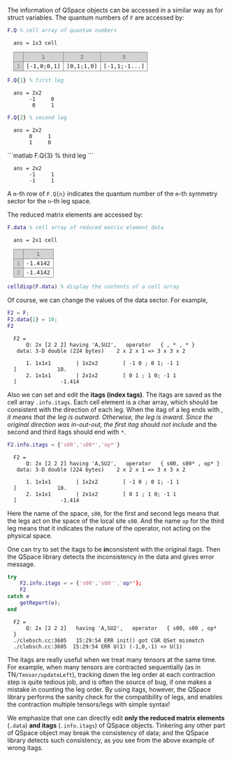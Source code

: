 The information of QSpace objects can be accessed in a similar way as for struct variables. The quantum numbers of <span style="font-family: monospace; font-size:.85em">F</span> are accessed by:
```matlab
F.Q % cell array of quantum numbers
```

<div style="margin:1em"><span style="font-family: monospace; font-size:.85em">ans = 1x3 cell <br>
<table>
  <tr>
    <th style="background-color: lightgray; color: gray; border: 1px solid gray;"></th>
   <th style="background-color: lightgray; color: gray; border: 1px solid gray;">1</th>
    <th style="background-color: lightgray; color: gray; border: 1px solid gray;">2</th>
    <th style="background-color: lightgray; color: gray; border: 1px solid gray;">3</th>
  </tr>
  <tr>
    <td style="background-color: lightgray; color: gray; border: 1px solid gray;">1</td>
    <td style="border: 1px solid gray;">[-1,0;0,1]</td>
    <td style="border: 1px solid gray;">[0,1;1,0]</td>
    <td style="border: 1px solid gray;">[-1,1;-1...]</td>
  </tr>
</table>
</span></div>



```matlab
F.Q{1} % first leg
```
<div style="margin:1em"><span style="font-family: monospace; font-size:.85em">ans = 2x2 <br>
&nbsp;&nbsp;&nbsp;&nbsp;&nbsp;-1&nbsp;&nbsp;&nbsp;&nbsp;&nbsp;0<br>
&nbsp;&nbsp;&nbsp;&nbsp;&nbsp;&nbsp;0&nbsp;&nbsp;&nbsp;&nbsp;&nbsp;1<br>
</span></div>

```matlab
F.Q{2} % second leg
```
<div style="margin:1em"><span style="font-family: monospace; font-size:.85em">ans = 2x2 <br>
&nbsp;&nbsp;&nbsp;&nbsp;&nbsp;0&nbsp;&nbsp;&nbsp;&nbsp;&nbsp;1<br>
&nbsp;&nbsp;&nbsp;&nbsp;&nbsp;1&nbsp;&nbsp;&nbsp;&nbsp;&nbsp;0<br>
</span></div>
```matlab
F.Q{3} % third leg
```
<div style="margin:1em"><span style="font-family: monospace; font-size:.85em">ans = 2x2 <br>
&nbsp;&nbsp;&nbsp;&nbsp;&nbsp;-1&nbsp;&nbsp;&nbsp;&nbsp;&nbsp;1<br>
&nbsp;&nbsp;&nbsp;&nbsp;&nbsp;-1&nbsp;&nbsp;&nbsp;&nbsp;&nbsp;1<br>
</span></div>



A <span style="font-family: monospace; font-size:.85em">m</span>-th row of <span style="font-family: monospace; font-size:.85em">F.Q{n}</span> indicates the quantum number of the <span style="font-family: monospace; font-size:.85em">m</span>-th symmetry sector for the <span style="font-family: monospace; font-size:.85em">n</span>-th leg space.

The reduced matrix elements are accessed by:
```matlab
F.data % cell array of reduced matrix element data
```

<div style="margin:1em"><span style="font-family: monospace; font-size:.85em">ans = 2x1 cell <br>
<table>
  <tr>
    <th style="background-color: lightgray; color: gray; border: 1px solid gray;"></th>
    <th style="background-color: lightgray; color: gray; border: 1px solid gray;">1</th>

  </tr>
  <tr>
    <td style="background-color: lightgray; color: gray; border: 1px solid gray;">1</td>
    <td style="border: 1px solid gray;">-1.4142</td>
  </tr>
  <tr>
    <td style="background-color: lightgray; color: gray; border: 1px solid gray;">2</td>
    <td style="border: 1px solid gray;">-1.4142</td>
  </tr>
</table>
</span></div>




```matlab
celldisp(F.data) % display the contents of a cell array
```
Of course, we can change the values of the data sector. For example,
```matlab
F2 = F;
F2.data{1} = 10;
F2
```

<div style="margin:1em"><span style="font-family: monospace; font-size:.85em">F2 = <br>
&nbsp;&nbsp;&nbsp;&nbsp;Q: 2x [2 2 2] having 'A,SU2',&nbsp;&nbsp;&nbsp;operator&nbsp;&nbsp;&nbsp;{ , * , * }<br>
&nbsp;data: 3-D double (224 bytes)&nbsp;&nbsp;&nbsp;&nbsp;2 x 2 x 1 => 3 x 3 x 2<br>
<br>
&nbsp;&nbsp;&nbsp;&nbsp;1. 1x1x1&nbsp;&nbsp;&nbsp;&nbsp;&nbsp;&nbsp;&nbsp;&nbsp;|&nbsp;1x2x2 &nbsp;&nbsp;&nbsp;&nbsp;&nbsp;&nbsp;&nbsp;[ -1 0 ; 0 1; -1 1 ]&nbsp;&nbsp;&nbsp;&nbsp;&nbsp;&nbsp;&nbsp;&nbsp;&nbsp;&nbsp;&nbsp;&nbsp;&nbsp;10.<br>
&nbsp;&nbsp;&nbsp;&nbsp;2. 1x1x1&nbsp;&nbsp;&nbsp;&nbsp;&nbsp;&nbsp;&nbsp;&nbsp;|&nbsp;2x1x2 &nbsp;&nbsp;&nbsp;&nbsp;&nbsp;&nbsp;&nbsp;[ 0 1 ; 1 0; -1 1 ]&nbsp;&nbsp;&nbsp;&nbsp;&nbsp;&nbsp;&nbsp;&nbsp;&nbsp;&nbsp;&nbsp;&nbsp;&nbsp;&nbsp;-1.414<br></span></div>



Also we can set and edit the **itags (index tags)**. The itags are saved as the cell array <span style="font-family: monospace; font-size:.85em">.info.itags</span>. Each cell element is a char array, which should be consistent with the direction of each leg. When the itag of a leg ends with <span style="font-family: monospace; font-size:.85em">*</span>, it means that the leg is outward. Otherwise, the leg is inward. Since the original direction was in-out-out, the first itag should not include <span style="font-family: monospace; font-size:.85em">*</span> and the second and third itags should end with <span style="font-family: monospace; font-size:.85em">*</span>.

```matlab
F2.info.itags = {'s00','s00*','op*'}
```
<div style="margin:1em"><span style="font-family: monospace; font-size:.85em">F2 = <br>
&nbsp;&nbsp;&nbsp;&nbsp;Q: 2x [2 2 2] having 'A,SU2',&nbsp;&nbsp;&nbsp;operator&nbsp;&nbsp;&nbsp;{ s00, s00* , op* }<br>
&nbsp;data: 3-D double (224 bytes)&nbsp;&nbsp;&nbsp;&nbsp;2 x 2 x 1 => 3 x 3 x 2<br>
<br>
&nbsp;&nbsp;&nbsp;&nbsp;1. 1x1x1&nbsp;&nbsp;&nbsp;&nbsp;&nbsp;&nbsp;&nbsp;&nbsp;|&nbsp;1x2x2 &nbsp;&nbsp;&nbsp;&nbsp;&nbsp;&nbsp;&nbsp;[ -1 0 ; 0 1; -1 1 ]&nbsp;&nbsp;&nbsp;&nbsp;&nbsp;&nbsp;&nbsp;&nbsp;&nbsp;&nbsp;&nbsp;&nbsp;&nbsp;10.<br>
&nbsp;&nbsp;&nbsp;&nbsp;2. 1x1x1&nbsp;&nbsp;&nbsp;&nbsp;&nbsp;&nbsp;&nbsp;&nbsp;|&nbsp;2x1x2 &nbsp;&nbsp;&nbsp;&nbsp;&nbsp;&nbsp;&nbsp;[ 0 1 ; 1 0; -1 1 ]&nbsp;&nbsp;&nbsp;&nbsp;&nbsp;&nbsp;&nbsp;&nbsp;&nbsp;&nbsp;&nbsp;&nbsp;&nbsp;&nbsp;-1.414<br></span></div>


Here the name of the space, <span style="font-family: monospace; font-size:.85em">s00</span>, for the first and second legs means that the legs act on the space of the local site <span style="font-family: monospace; font-size:.85em">s00</span>. And the name <span style="font-family: monospace; font-size:.85em">op</span> for the third leg means that it indicates the nature of the operator, not acting on the physical space.

One can try to set the itags to be **in**consistent with the original itags. Then the QSpace library detects the inconsistency in the data and gives error message.

```matlab
try
    F2.info.itags = = {'s00','s00'','op*'};
    F2
catch e
    getReport(e);
end
```
<div style="margin:1em"><span style="font-family: monospace; font-size:.85em">F2 = <br>
&nbsp;&nbsp;&nbsp;&nbsp;Q: 2x [2 2 2]&nbsp;&nbsp; having 'A,SU2',&nbsp;&nbsp;&nbsp;operator&nbsp;&nbsp;&nbsp;{ s00, s00 , op* }<br>
./clebsch.cc:3605&nbsp;&nbsp; 15:29:54&nbsp;ERR init() got CGR QSet mismatch
./clebsch.cc:3605&nbsp;&nbsp;15:29:54&nbsp;ERR&nbsp;U(1) (-1,0,-1) <> U(1) 
</span></div>




The itags are really useful when we treat many tensors at the same time. For example, when many tensors are contracted sequentially (as in TN<span style="font-family: monospace; font-size:.85em">/Tensor/updateLeft</span>), tracking down the leg order at each contraction step is quite tedious job, and is often the source of bug, if one makes a mistake in counting the leg order. By using itags, however, the QSpace library performs the sanity check for the compatibility of legs, and enables the contraction multiple tensors/legs with simple syntax!

We emphasize that one can directly edit **only the reduced matrix elements** (<span style="font-family: monospace; font-size:.85em">.data</span>) **and itags** (<span style="font-family: monospace; font-size:.85em">.info.itags</span>) of QSpace objects. Tinkering any other part of QSpace object may break the consistency of data; and the QSpace library detects such consistency, as you see from the above example of wrong itags.
